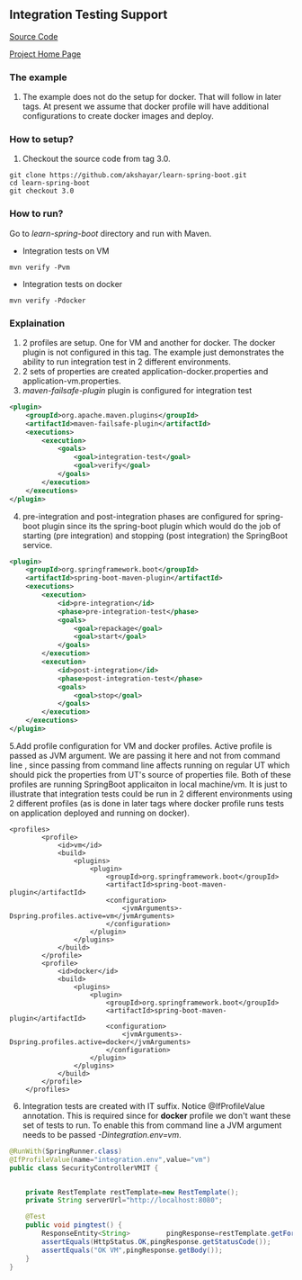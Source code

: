 ## Integration Testing Support

[Source Code](https://github.com/akshayar/learn-spring-boot)

[Project Home Page](https://github.com/akshayar/learn-spring-boot)

### The example

1. The example does not do the setup for docker. That will follow in later tags. At present we assume that docker profile will have additional configurations to create docker images and deploy. 

### How to setup?

1. Checkout the source code from tag 3.0.
```
git clone https://github.com/akshayar/learn-spring-boot.git
cd learn-spring-boot
git checkout 3.0
```
### How to run?
Go to *learn-spring-boot* directory and run with Maven. 
* Integration tests on VM
```
mvn verify -Pvm
```
* Integration tests on docker
```
mvn verify -Pdocker
```
### Explaination
1. 2 profiles are setup. One for VM and another for docker. The docker plugin is not configured in this tag. The example just demonstrates the ability to run integration test in 2 different environments.
2. 2 sets of properties are created application-docker.properties and application-vm.properties. 	
3. *maven-failsafe-plugin* plugin is configured for integration test
```xml
<plugin>
	<groupId>org.apache.maven.plugins</groupId>
	<artifactId>maven-failsafe-plugin</artifactId>
	<executions>
		<execution>
			<goals>
				<goal>integration-test</goal>
				<goal>verify</goal>
			</goals>
		</execution>
	</executions>
</plugin>
```
4.  pre-integration and post-integration phases are configured for spring-boot plugin since its the spring-boot plugin which would do the job of starting (pre integration) and stopping (post integration) the SpringBoot service. 
```xml
<plugin>
	<groupId>org.springframework.boot</groupId>
	<artifactId>spring-boot-maven-plugin</artifactId>
	<executions>
		<execution>
			<id>pre-integration</id>
			<phase>pre-integration-test</phase>
			<goals>
				<goal>repackage</goal>
				<goal>start</goal>
			</goals>
		</execution>
		<execution>
			<id>post-integration</id>
			<phase>post-integration-test</phase>
			<goals>
				<goal>stop</goal>
			</goals>
		</execution>
	</executions>
</plugin>

```
5.Add profile configuration for VM and docker profiles. Active profile is passed as JVM argument. We are passing it here and not from command line , since passing from command line affects running on regular UT which should pick the properties from UT's source of properties file. Both of these profiles are running SpringBoot applicaiton in local machine/vm. It is just to illustrate that integration tests could be run in 2 different environments using 2 different profiles (as is done in later tags where docker profile runs tests on application deployed and running on docker). 
```
<profiles>
		<profile>
			<id>vm</id>
			<build>
				<plugins>
					<plugin>
						<groupId>org.springframework.boot</groupId>
						<artifactId>spring-boot-maven-plugin</artifactId>
						<configuration>
							<jvmArguments>-Dspring.profiles.active=vm</jvmArguments>
						</configuration>
					</plugin>
				</plugins>
			</build>
		</profile>
		<profile>
			<id>docker</id>
			<build>
				<plugins>
					<plugin>
						<groupId>org.springframework.boot</groupId>
						<artifactId>spring-boot-maven-plugin</artifactId>
						<configuration>
							<jvmArguments>-Dspring.profiles.active=docker</jvmArguments>
						</configuration>
					</plugin>
				</plugins>
			</build>
		</profile>
	</profiles>
```
6. Integration tests are created with IT suffix.  Notice @IfProfileValue annotation. This is required since for **docker** profile we don't want these set of tests to run. To enable this from command line a JVM argument needs to be passed *-Dintegration.env=vm*. 

```java
@RunWith(SpringRunner.class)
@IfProfileValue(name="integration.env",value="vm")
public class SecurityControllerVMIT {


	private RestTemplate restTemplate=new RestTemplate();
	private String serverUrl="http://localhost:8080";

	@Test
	public void pingtest() {
		ResponseEntity<String> 		   pingResponse=restTemplate.getForEntity(serverUrl+"/security/ping", String.class);
		assertEquals(HttpStatus.OK,pingResponse.getStatusCode());
		assertEquals("OK VM",pingResponse.getBody());
	}
}
```

